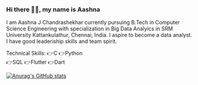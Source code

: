 
### Hi there 🙋‍♀️, my name is Aashna
I am Aashna J Chandrashekhar currently pursuing B.Tech in Computer Science Engineering with specialization in Big Data Analyics in SRM University Kattankulathur, Chennai, India.
I aspire to become a data analyst.
I have good leaderiship skills and team spirit.

Technical Skills: 
👉C 
👉Python  
👉SQL 
👉Flutter
👉Dart 







[![Anurag's GitHub stats](https://github-readme-stats.vercel.app/api?username=aashnajc1)](https://github.com/anuraghazra/github-readme-stats)

